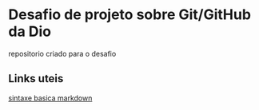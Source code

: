 # Desafio de projeto sobre Git/GitHub da Dio
repositorio criado para o desafio

## Links uteis
[sintaxe basica markdown](https://www.markdownguide.org/basic-syntax/)
